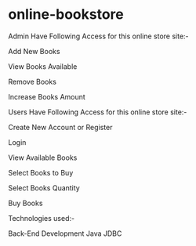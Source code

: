 # online-bookstore
Admin Have Following Access for this online store site:-


Add New Books

View Books Available

Remove Books

Increase Books Amount

Users Have Following Access for this online store site:-

Create New Account or Register

Login

View Available Books

Select Books to Buy

Select Books Quantity

Buy Books

Technologies used:-

Back-End Development
Java
JDBC

